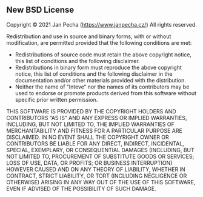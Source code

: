 New BSD License
---------------

Copyright © 2021 Jan Pecha (https://www.janpecha.cz/) All rights reserved.

Redistribution and use in source and binary forms, with or without modification,
are permitted provided that the following conditions are met:
* Redistributions of source code must retain the above copyright notice, this
  list of conditions and the following disclaimer.
* Redistributions in binary form must reproduce the above copyright notice, this
  list of conditions and the following disclaimer in the documentation and/or
  other materials provided with the distribution.
* Neither the name of “Inteve“ nor the names of its contributors may be used to
  endorse or promote products derived from this software without specific prior
  written permission.

THIS SOFTWARE IS PROVIDED BY THE COPYRIGHT HOLDERS AND CONTRIBUTORS “AS IS” AND
ANY EXPRESS OR IMPLIED WARRANTIES, INCLUDING, BUT NOT LIMITED TO, THE IMPLIED
WARRANTIES OF MERCHANTABILITY AND FITNESS FOR A PARTICULAR PURPOSE ARE
DISCLAIMED. IN NO EVENT SHALL THE COPYRIGHT OWNER OR CONTRIBUTORS BE LIABLE FOR
ANY DIRECT, INDIRECT, INCIDENTAL, SPECIAL, EXEMPLARY, OR CONSEQUENTIAL DAMAGES
(INCLUDING, BUT NOT LIMITED TO, PROCUREMENT OF SUBSTITUTE GOODS OR SERVICES;
LOSS OF USE, DATA, OR PROFITS; OR BUSINESS INTERRUPTION) HOWEVER CAUSED AND ON
ANY THEORY OF LIABILITY, WHETHER IN CONTRACT, STRICT LIABILITY, OR TORT
(INCLUDING NEGLIGENCE OR OTHERWISE) ARISING IN ANY WAY OUT OF THE USE OF THIS
SOFTWARE, EVEN IF ADVISED OF THE POSSIBILITY OF SUCH DAMAGE.
